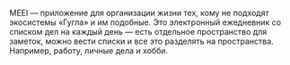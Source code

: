 MEEI — приложение для организации жизни тех, кому не подходят экосистемы «Гугла» и им подобные. Это электронный ежедневник со списком дел на каждый день — есть отдельное пространство для заметок, можно вести списки и все это разделять на пространства. Например, работу, личные дела и хобби.
